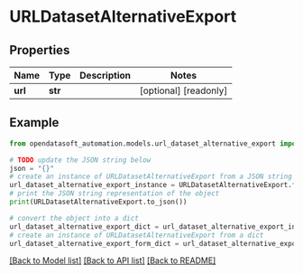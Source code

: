 # URLDatasetAlternativeExport


## Properties

Name | Type | Description | Notes
------------ | ------------- | ------------- | -------------
**url** | **str** |  | [optional] [readonly] 

## Example

```python
from opendatasoft_automation.models.url_dataset_alternative_export import URLDatasetAlternativeExport

# TODO update the JSON string below
json = "{}"
# create an instance of URLDatasetAlternativeExport from a JSON string
url_dataset_alternative_export_instance = URLDatasetAlternativeExport.from_json(json)
# print the JSON string representation of the object
print(URLDatasetAlternativeExport.to_json())

# convert the object into a dict
url_dataset_alternative_export_dict = url_dataset_alternative_export_instance.to_dict()
# create an instance of URLDatasetAlternativeExport from a dict
url_dataset_alternative_export_form_dict = url_dataset_alternative_export.from_dict(url_dataset_alternative_export_dict)
```
[[Back to Model list]](../README.md#documentation-for-models) [[Back to API list]](../README.md#documentation-for-api-endpoints) [[Back to README]](../README.md)


